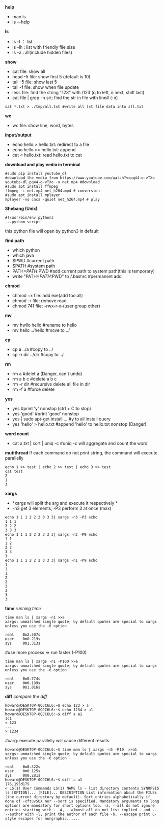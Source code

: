 **help**
- man ls
- ls --help

**ls**
- ls -l ： list
- ls -lh : list with friendly file size
- ls -a : all(include hidden files)

**show**
- cat file: show all
- head -5 file: show first 5 (default is 10)
- tail -5 file: show last 5
- tail -f file: show when file update
- less file: find the string "123" with /123 (q to left, n next, shift last)
- cat file | grep -n srt: find the str in file with line# (-n)
```
cat *.txt > ./tmp/all.txt #write all txt file data into all.txt
```

**wc**
- wc file: show line, word, bytes

**input/output**
- echo hello > hello.txt: redirect to a file
- echo hello >> hello.txt: append
- cat < hello.txt: read hello.txt to cat

**download and play vedio in terminal**
```
#sudo pip install youtube_dl
#download the vedio from https://www.youtube.com/watch?v=pq44-o-vTXo
youtube-dl pq44-o-vTXo -o net.mp4 #download
#sudo apt install ffmpeg
ffmpeg -i net.mp4 net_h264.mp4 # conversion
#sudo apt install mplayer
mplayer -vo caca -quiet net_h264.mp4 # play
```
**Shebang (Unix)**
```
#!/usr/bin/env python3
...python script
```
this python file will open by python3 in default

**find path**
- which python
- which java
- $PWD #current path
- $PATH #system path
- PATH=$PATH:$PWD #add current path to system path(this is temporary)
- write "PATH=$PATH:$PWD" to /.bashrc #permanent add

**chmod**
- chmod +x file: add exe(add too all)
- chmod -r file: remove read
- chmod 741 file: -rwx-r-x-(user group other)

**mv**
- mv hwllo hello #rename to hello
- mv hello ../hello #move to ../

**cp**
- cp a ../a #copy to ../
- cp -r dir ../dir #copy to ../

**rm**
- rm a #delet a (Danger, can't undo)
- rm a b c #delete a b c
- rm -r dir #recursive delete all file in dir
- rm -f a #force delete

**yes**
- yes #print 'y' nonstop (ctrl + C to stop)
- yes 'good' #print 'good' nonstop
- yes | sudo apt-get install ... #y to all install query
- yes 'hello' > hello.txt #append 'hello' to hello.txt nonstop (Danger)

**word count**
- cat a.txt | sort | uniq -c #uniq -c will aggregate and count the word


**mutithread**
If each command do not print string, the command will execute parallelly
```
echo 1 >> test | echo 2 >> test | echo 3 >> test
cat test
2
1
3
```
**xargs**
- *xargs will split the arg and execute it respectively *
- -n3 get 3 elements, -P3 perform 3 at once (max)
```
echo 1 1 1 2 2 2 3 3 3| xargs -n3 -P3 echo
1 1 1
2 2 2
3 3 3
echo 1 1 1 2 2 2 3 3 3| xargs -n2 -P9 echo
1 1
1 2
2 2
3 3
3
echo 1 1 1 2 2 2 3 3 3| xargs -n1 -P9 echo
1
1
1
2
2
2
3
3
3
```
**time**
*running time*
```
time man ls | xargs -n1 >>a
xargs: unmatched single quote; by default quotes are special to xargs unless you use the -0 option

real    0m2.507s
user    0m0.219s
sys     0m1.313s
```
#use more process => run faster (-P100)
```
time man ls | xargs -n1 -P100 >>a
xargs: unmatched single quote; by default quotes are special to xargs unless you use the -0 option

real    0m0.774s
user    0m0.109s
sys     0m1.016s
```
**diff**
*compare the diff*
```
howard@DESKTOP-0QJC6L6:~$ echo 123 > a
howard@DESKTOP-0QJC6L6:~$ echo 1234 > a1
howard@DESKTOP-0QJC6L6:~$ diff a a1
1c1
< 123
---
> 1234
```
#xarg: execute parallelly will cause different results

```
howard@DESKTOP-0QJC6L6:~$ time man ls | xargs -n5 -P10  >>a1
xargs: unmatched single quote; by default quotes are special to xargs unless you use the -0 option

real    0m0.322s
user    0m0.125s
sys     0m0.281s
howard@DESKTOP-0QJC6L6:~$ diff a a1
176,195d175
< LS(1) User Commands LS(1) NAME ls - list directory contents SYNOPSIS ls [OPTION]... [FILE]... DESCRIPTION List information about the FILEs (the current directory by default). Sort entries alphabetically if none of -cftuvSUX nor --sort is specified. Mandatory arguments to long options are mandatory for short options too. -a, --all do not ignore entries starting with . -A, --almost-all do not list implied . and .. --author with -l, print the author of each file -b, --escape print C-style escapes for nongraphic......
```

